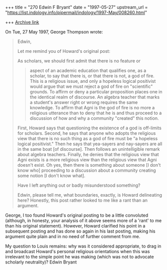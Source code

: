 +++
title = "270 Edwin F Bryant"
date = "1997-05-27"
upstream_url = "https://list.indology.info/pipermail/indology/1997-May/008260.html"

+++
[Archive link](https://list.indology.info/pipermail/indology/1997-May/008260.html)

On Tue, 27 May 1997, George Thompson wrote:

> Edwin,
> 
> Let me remind you of Howard's original post:
> 
> As scholars, we should first admit that there is no feature or
> >aspect of an
> >academic education that qualifies one, as a scholar, to say that there is, or
> >that there is not, a god of fire. This is a religious issue, and only a
> >hopeless logical positivist would argue that we must reject a god of fire on
> >"scientific" grounds. To affirm or deny a particular proposition places one
> >in the identical realm of discourse. An algebra teacher that marks a
> >student's answer right or wrong requires the same knowledge. To affirm that
> >Agni is the god of fire is no more a religious utterance than to deny that he
> >is and thus proceed to a discussion of how and why a community "created" this
> >notion.
> 
> First, Howard says that questioning the existence of a god is off-limits
> for scholars. Second, he says that anyone who adopts the religious view
> that there is no such thing as a god of fire must be "a hopeless logical
> positivist." Then he says that yea-sayers and nay-sayers are all in the
> same boat [of discourse]. Then follows an unintelligible remark about
> algebra teachers. Finally, he denies that the religious view that Agni
> exists is a more religious view than the religious view that Agni doesn't
> exist. Oh yes, then there is something about someone [I don't know who]
> proceeding to a discussion about a community creating some notion [I don't
> know what].
> 
> Have I left anything out or badly misunderstood something?
> 
> Edwin, please tell me, what boundaries, exactly, is Howard delineating
> here? Honestly, this post rather looked to me like a rant than an argument.
> 
George, I too found Howard's original posting to be a little convoluted
(although, in honesty, your analysis of it above seems more of a 'rant' to
me than his original statement).  However, Howard clarified his point in
a subsequent posting and has done so again in his last posting, making 
his argument quite plain and in no need of further comment from me. 

My question to Louis remains: why was it
considered appropriate, to drag in and broadcast Howard's
personal religious orientations when this was irrelevant to the simple
point he was making (which was not to advocate scholarly neutrality)?
Edwin Bryant
> 
> 






